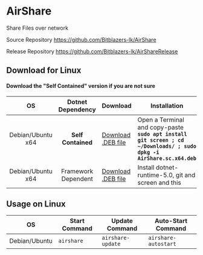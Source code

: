 # AirShare

Share Files over network

Source Repository https://github.com/Bitblazers-lk/AirShare

Release Repository https://github.com/Bitblazers-lk/AirShareRelease

## Download for Linux

#### Download the "Self Contained" version if you are not sure

|        OS         |  Dotnet Dependency  | Download                                                                                            | Installation                                                                                                          |
| :---------------: | :-----------------: | :-------------------------------------------------------------------------------------------------- | --------------------------------------------------------------------------------------------------------------------- |
| Debian/Ubuntu x64 | **Self Contained**  | [Download .DEB file](https://github.com/Bitblazers-lk/AirShareRelease/raw/main/AirShare.sc.x64.deb) | Open a Terminal and copy-paste **`sudo apt install git screen ; cd ~/Downloads/ ; sudo dpkg -i AirShare.sc.x64.deb`** |
| Debian/Ubuntu x64 | Framework Dependent | [Download .DEB file](https://github.com/Bitblazers-lk/AirShareRelease/raw/main/AirShare.fd.x64.deb) | Install dotnet-runtime-5.0, git and screen and this                                                                   |

## Usage on Linux

| OS            | Start Command | Update Command    | Auto-Start Command   |
| ------------- | ------------- | ----------------- | -------------------- |
| Debian/Ubuntu | `airshare`    | `airshare-update` | `airshare-autostart` |
